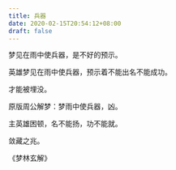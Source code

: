 ```yaml
---
title: 兵器
date: 2020-02-15T20:54:12+08:00
draft: false
---
```


梦见在雨中使兵器，是不好的预示。

英雄梦见在雨中使兵器，预示着不能出名不能成功。

才能被埋没。

原版周公解梦：梦雨中使兵器，凶。

主英雄困顿，名不能扬，功不能就。

敛藏之兆。

《梦林玄解》
